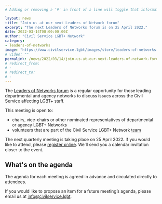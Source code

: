 ```yaml
---
# Adding or removing a '#' in front of a line will toggle that information off and on from being processed. 

layout: news
title: "Join us at our next Leaders of Network forum"
excerpt: "The next Leaders of Networks forum is on 25 April 2022."
date: 2022-03-14T00:00:00.00Z
author: "Civil Service LGBT+ Network"
category: 
- leaders-of-networks
image: "https://www.civilservice.lgbt/images/store/leaders-of-networks-forum/leaders-of-networks-forum-logo.png"
# video: ""
permalink: /news/2022/03/14/join-us-at-our-next-leaders-of-network-forum
# redirect_from: 
# - 
# redirect_to: 
# - 
---
```


The [Leaders of Networks forum](/topic/leaders-of-networks) is a regular opportunity for those leading departmental and agency networks to discuss issues across the Civil Service affecting LGBT+ staff.

This meeting is open to:

- chairs, vice-chairs or other nominated representatives of departmental or agency LGBT+ Networks
- volunteers that are part of the Civil Service LGBT+ Network [team](/team)

The next quarterly meeting is taking place on 25 April 2022. If you would like to attend, please [register online](/event/2022/04/25/leaders-of-networks-forum). We'll send you a calendar invitation closer to the event.

## What's on the agenda

The agenda for each meeting is agreed in advance and circulated directly to attendees.

If you would like to propose an item for a future meeting’s agenda, please email us at <info@civilservice.lgbt>.
